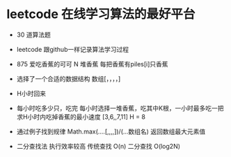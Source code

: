 # leetcode 在线学习算法的最好平台
- 30 道算法题  
- leetcode 跟github一样记录算法学习过程
- 875 爱吃香蕉的可可
N 堆香蕉 每把香蕉有piles[i]只香蕉
- 选择了一个合适的数据结构 数组[，，，，]
- H小时回来
- 每小时吃多少只，吃完
每小时选择一堆香蕉，吃其中K根，一小时最多吃一把
求H小时内吃掉香蕉的最小速度
[3,6,,7,11] H = 8 
- 通过例子找到规律
Math.max(....[,,,,])/(...数组名)   返回数组最大元素值


- 二分查找法 执行效率较高
 传统查找 O(n)
 二分查找 O(log2N)